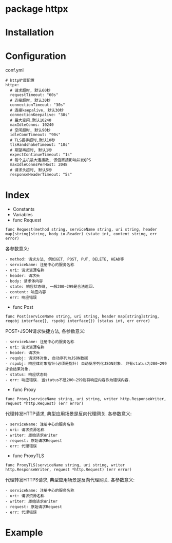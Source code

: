 # package httpx

# Installation

# Configuration
conf.yml
```
# http扩展配置
httpx:
  # 请求超时, 默认60秒
  requestTimeout: "60s"
  # 连接超时, 默认30秒
  connectionTimeout: "30s"
  # 连接keepalive, 默认30秒
  connectionKeepalive: "30s"
  # 最大空闲,默认10240
  maxIdleConns: 10240
  # 空闲超时, 默认90秒
  idleConnTimeout: "90s"
  # TLS握手超时,默认10秒
  tlsHandshakeTimeout: "10s"
  # 期望再超时, 默认1秒
  expectContinueTimeout: "1s"
  # 每个主机最大连接数, 该值直接影响并发QPS
  maxIdleConnsPerHost: 2048
  # 请求头超时, 默认5秒
  responseHeaderTimeout: "5s"
```
# Index
- Constants
- Variables
- func Request
```
func Request(method string, serviceName string, uri string, header map[string]string, body io.Reader) (state int, content string, err error)
```
各参数意义:
```
- method: 请求方法, 例如GET, POST, PUT, DELETE, HEAD等
- serviceName: 注册中心的服务名称
- uri: 请求资源名称
- header: 请求头
- body: 请求体内容
- state: 响应状态码, 一般200~299是合法返回.
- content: 响应内容
- err: 响应错误
```

- func Post
```
func Post(serviceName string, uri string, header map[string]string, reqobj interface{}, rspobj interface{}) (status int, err error) 
```
POST+JSON请求快捷方法, 各参数意义:
```
- serviceName: 注册中心的服务名称
- uri: 请求资源名称 
- header: 请求头
- reqobj: 请求体对象, 自动序列为JSON数据
- rspobj: 响应体对象指针(必须是指针) 自动反序列化JSON对象. 只有status为200~299才会结果对象. 
- status: 响应状态码
- err: 响应错误. 当status不是200~299则将响应内容作为错误内容.
```

- func Proxy
```
func Proxy(serviceName string, uri string, writer http.ResponseWriter, request *http.Request) (err error)
```
代理转发HTTP请求, 典型应用场景是反向代理网关. 各参数意义:
```
- serviceName: 注册中心的服务名称
- uri: 请求资源名称 
- writer: 原始请求Writer
- request: 原始请求Request
- err: 代理错误
```

- func ProxyTLS
```
func ProxyTLS(serviceName string, uri string, writer http.ResponseWriter, request *http.Request) (err error)
```
代理转发HTTPS请求, 典型应用场景是反向代理网关. 各参数意义:
```
- serviceName: 注册中心的服务名称
- uri: 请求资源名称 
- writer: 原始请求Writer
- request: 原始请求Request
- err: 代理错误
```

# Example
